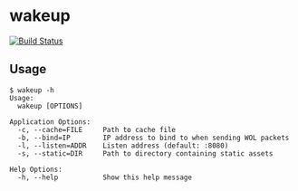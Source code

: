 # wakeup

[![Build Status](https://travis-ci.org/mpolden/wakeup.svg?branch=master)](https://travis-ci.org/mpolden/wakeup)

## Usage

```
$ wakeup -h
Usage:
  wakeup [OPTIONS]

Application Options:
  -c, --cache=FILE     Path to cache file
  -b, --bind=IP        IP address to bind to when sending WOL packets
  -l, --listen=ADDR    Listen address (default: :8080)
  -s, --static=DIR     Path to directory containing static assets

Help Options:
  -h, --help           Show this help message
```
